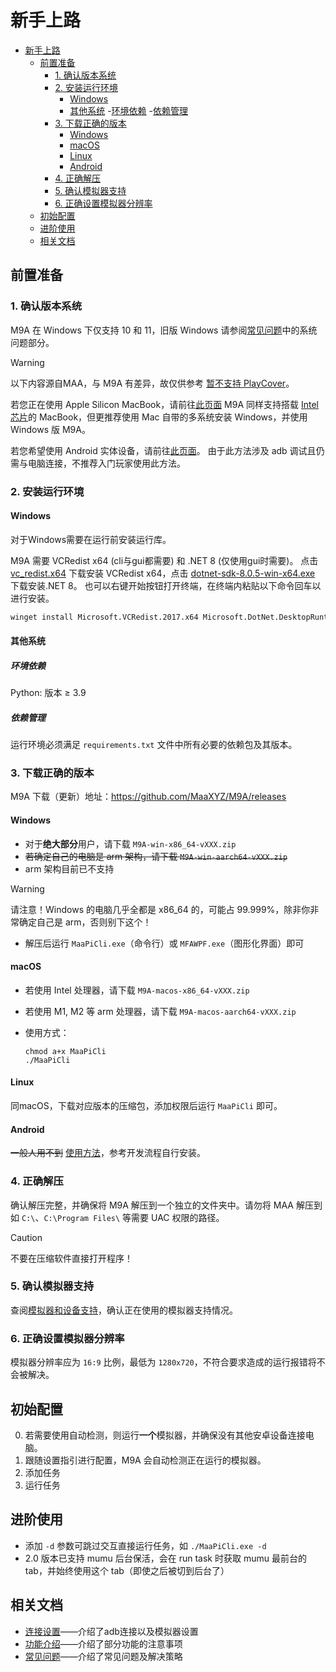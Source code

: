 # 新手上路

- [新手上路](#新手上路)
  - [前置准备](#前置准备)
    - [1. 确认版本系统](#1-确认版本系统)
    - [2. 安装运行环境](#2-安装运行环境)
      - [Windows](#windows)
      - [其他系统](#其他系统)
        -[环境依赖](#环境依赖)
        -[依赖管理](#依赖管理)
    - [3. 下载正确的版本](#3-下载正确的版本)
      - [Windows](#windows-1)
      - [macOS](#macos)
      - [Linux](#linux)
      - [Android](#android)
    - [4. 正确解压](#4-正确解压)
    - [5. 确认模拟器支持](#5-确认模拟器支持)
    - [6. 正确设置模拟器分辨率](#6-正确设置模拟器分辨率)
  - [初始配置](#初始配置)
  - [进阶使用](#进阶使用)
  - [相关文档](#相关文档)

## 前置准备

### 1. 确认版本系统

M9A 在 Windows 下仅支持 10 和 11，旧版 Windows 请参阅[常见问题](https://maa.plus/docs/zh-cn/manual/faq.html#%E7%B3%BB%E7%BB%9F%E9%97%AE%E9%A2%98)中的系统问题部分。

> [!WARNING]
>
> 以下内容源自MAA，与 M9A 有差异，故仅供参考
> [暂不支持 PlayCover](https://github.com/MaaXYZ/MaaFramework/issues/405)。

若您正在使用 Apple Silicon MacBook，请前往[此页面](https://maa.plus/docs/zh-cn/manual/device/macos.html#apple-silicon-%E8%8A%AF%E7%89%87)
M9A 同样支持搭载 [Intel 芯片](https://maa.plus/docs/zh-cn/manual/device/macos.html#intel-%E8%8A%AF%E7%89%87)的 MacBook，但更推荐使用 Mac 自带的多系统安装 Windows，并使用 Windows 版 M9A。

若您希望使用 Android 实体设备，请前往[此页面](https://maa.plus/docs/zh-cn/manual/device/android.html)。
由于此方法涉及 adb 调试且仍需与电脑连接，不推荐入门玩家使用此方法。

### 2. 安装运行环境

#### Windows

对于Windows需要在运行前安装运行库。

M9A 需要 VCRedist x64 (cli与gui都需要) 和 .NET 8 (仅使用gui时需要)。
点击 [vc_redist.x64](https://aka.ms/vs/17/release/vc_redist.x64.exe) 下载安装 VCRedist x64，点击 [dotnet-sdk-8.0.5-win-x64.exe](https://download.visualstudio.microsoft.com/download/pr/ba3a1364-27d8-472e-a33b-5ce0937728aa/6f9495e5a587406c85af6f93b1c89295/dotnet-sdk-8.0.404-win-x64.exe) 下载安装.NET 8。
也可以右键开始按钮打开终端，在终端内粘贴以下命令回车以进行安装。

```sh
winget install Microsoft.VCRedist.2017.x64 Microsoft.DotNet.DesktopRuntime.8
```

#### 其他系统

##### 环境依赖

Python: 版本 ≥ 3.9

##### 依赖管理

运行环境必须满足 `requirements.txt` 文件中所有必要的依赖包及其版本。

### 3. 下载正确的版本

M9A 下载（更新）地址：<https://github.com/MaaXYZ/M9A/releases>

#### Windows

- 对于**绝大部分**用户，请下载 `M9A-win-x86_64-vXXX.zip`
- ~~若确定自己的电脑是 arm 架构，请下载 `M9A-win-aarch64-vXXX.zip`~~
- arm 架构目前已不支持

> [!WARNING]
> 请注意！Windows 的电脑几乎全都是 x86\_64 的，可能占 99.999%，除非你非常确定自己是 arm，否则别下这个！

- 解压后运行 `MaaPiCli.exe`（命令行）或 `MFAWPF.exe`（图形化界面）即可

#### macOS

- 若使用 Intel 处理器，请下载 `M9A-macos-x86_64-vXXX.zip`
- 若使用 M1, M2 等 arm 处理器，请下载 `M9A-macos-aarch64-vXXX.zip`
- 使用方式：

  ```shell
  chmod a+x MaaPiCli
  ./MaaPiCli
  ```

#### Linux

同macOS，下载对应版本的压缩包，添加权限后运行 `MaaPiCli` 即可。

#### Android

~~一般人用不到~~
[使用方法](https://github.com/MaaXYZ/MaaFramework/issues/475)，参考开发流程自行安装。

### 4. 正确解压

确认解压完整，并确保将 M9A 解压到一个独立的文件夹中。请勿将 MAA 解压到如 `C:\`、`C:\Program Files\` 等需要 UAC 权限的路径。

> [!CAUTION]
> 不要在压缩软件直接打开程序！

### 5. 确认模拟器支持

查阅[模拟器和设备支持](https://maa.plus/docs/zh-cn/manual/device/)，确认正在使用的模拟器支持情况。

### 6. 正确设置模拟器分辨率

模拟器分辨率应为 `16:9` 比例，最低为 `1280x720`，不符合要求造成的运行报错将不会被解决。

## 初始配置

0. 若需要使用自动检测，则运行**一个**模拟器，并确保没有其他安卓设备连接电脑。
1. 跟随设置指引进行配置，M9A 会自动检测正在运行的模拟器。
2. 添加任务
3. 运行任务

## 进阶使用

- 添加 `-d` 参数可跳过交互直接运行任务，如 `./MaaPiCli.exe -d`
- 2.0 版本已支持 mumu 后台保活，会在 run task 时获取 mumu 最前台的 tab，并始终使用这个 tab（即使之后被切到后台了）

## 相关文档

- [连接设置](./连接设置.md#连接设置)——介绍了adb连接以及模拟器设置
- [功能介绍](./功能介绍.md)——介绍了部分功能的注意事项
- [常见问题](./常见问题.md)——介绍了常见问题及解决策略
